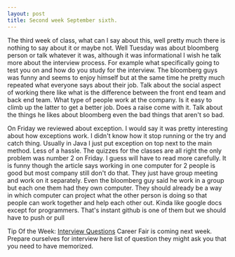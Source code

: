 ```yaml
---
layout: post
title: Second week September sixth.
---
```


The third week of class, what can I say about this, well pretty much there is nothing to say about it or maybe not. Well Tuesday was about bloomberg person or talk whatever it was, although it was informational I wish he talk more about the interview process. For example what specifically going to test you on and how do you study for the interview. The bloomberg guys was funny and seems to enjoy himself but at the same time he pretty much repeated what everyone says about their job. Talk about the social aspect of working there like what is the difference between the front end team and back end team. What type of people work at the company. Is it easy to climb up the latter to get a better job. Does a raise come with it. Talk about the things he likes about bloomberg even the bad things that aren't so bad.

On Friday we reviewed about exception. I would say it was pretty interesting about how exceptions work. I didn't know how it stop running or the try and catch thing. Usually in Java I just put exception on top next to the main method. Less of a hassle. The quizzes for the classes are all right the only problem was number 2 on Friday. I guess will have to read more carefully. It is funny though the article says working in one computer for 2 people is good but most company still don't do that. They just have group meeting and work on it separately. Even the bloomberg guy said he work in a group but each one them had they own computer. They should already be a way in which computer can project what the other person is doing so that people can work together and help each other out. Kinda like google docs except for programmers. That's instant github is one of them but we should have to push or pull

Tip Of the Week: 
[Interview Questions](https://www.reddit.com/r/cscareerquestions/comments/20ahfq/heres_a_pretty_big_list_of_programming_interview/) Career Fair is coming next week. Prepare ourselves for interview here list of question they might ask you that you need to have memorized.

